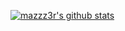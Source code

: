 [![mazzz3r's github stats](https://github-readme-stats.vercel.app/api?username=mazzz3rshow_icons=true)](https://github.com/anuraghazra/github-readme-stats)

